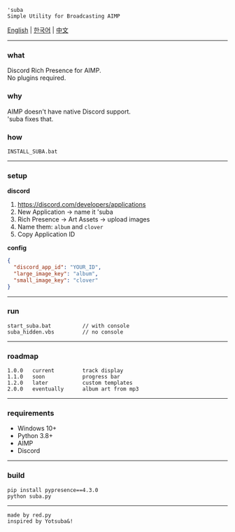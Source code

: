 ```
'suba
Simple Utility for Broadcasting AIMP
```

[English](#) | [한국어](README_KR) | [中文](README_CN)

---

### what

Discord Rich Presence for AIMP.  
No plugins required.

### why

AIMP doesn't have native Discord support.  
'suba fixes that.

### how

```
INSTALL_SUBA.bat
```

---

### setup

**discord**
1. https://discord.com/developers/applications
2. New Application → name it 'suba
3. Rich Presence → Art Assets → upload images
4. Name them: `album` and `clover`
5. Copy Application ID

**config**
```json
{
  "discord_app_id": "YOUR_ID",
  "large_image_key": "album",
  "small_image_key": "clover"
}
```

---

### run

```
start_suba.bat          // with console
suba_hidden.vbs         // no console
```

---

### roadmap

```
1.0.0   current         track display
1.1.0   soon            progress bar
1.2.0   later           custom templates
2.0.0   eventually      album art from mp3
```

---

### requirements

- Windows 10+
- Python 3.8+
- AIMP
- Discord

---

### build

```
pip install pypresence==4.3.0
python suba.py
```

---

```
made by red.py
inspired by Yotsuba&!
```
